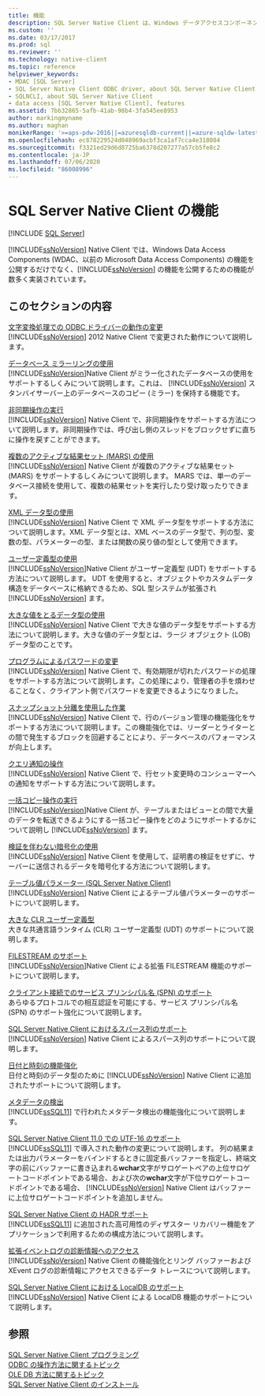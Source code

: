 ```yaml
---
title: 機能
description: SQL Server Native Client は、Windows データアクセスコンポーネントの機能を公開するだけでなく、SQL Server の機能を公開するために他の機能を実装します。
ms.custom: ''
ms.date: 03/17/2017
ms.prod: sql
ms.reviewer: ''
ms.technology: native-client
ms.topic: reference
helpviewer_keywords:
- MDAC [SQL Server]
- SQL Server Native Client ODBC driver, about SQL Server Native Client ODBC driver
- SQLNCLI, about SQL Server Native Client
- data access [SQL Server Native Client], features
ms.assetid: 7bb32865-5afb-41ab-98b4-3fa545ee8953
author: markingmyname
ms.author: maghan
monikerRange: '>=aps-pdw-2016||=azuresqldb-current||=azure-sqldw-latest||>=sql-server-2016||=sqlallproducts-allversions||>=sql-server-linux-2017||=azuresqldb-mi-current'
ms.openlocfilehash: ec878229524d048969acbf3ca1af7cca4e318084
ms.sourcegitcommit: f3321ed29d6d8725ba6378d207277a57cb5fe8c2
ms.contentlocale: ja-JP
ms.lasthandoff: 07/06/2020
ms.locfileid: "86008996"
---
```

# <a name="sql-server-native-client-features"></a>SQL Server Native Client の機能
[!INCLUDE [SQL Server](../../../includes/applies-to-version/sql-asdb-asdbmi-asa-pdw.md)]

  [!INCLUDE[ssNoVersion](../../../includes/ssnoversion-md.md)] Native Client では、Windows Data Access Components (WDAC、以前の Microsoft Data Access Components) の機能を公開するだけでなく、[!INCLUDE[ssNoVersion](../../../includes/ssnoversion-md.md)] の機能を公開するための機能が数多く実装されています。  
  
## <a name="in-this-section"></a>このセクションの内容  
 [文字変換処理での ODBC ドライバーの動作の変更](../../../relational-databases/native-client/features/odbc-driver-behavior-change-when-handling-character-conversions.md)  
 [!INCLUDE[ssNoVersion](../../../includes/ssnoversion-md.md)] 2012 Native Client で変更された動作について説明します。  
  
 [データベース ミラーリングの使用](../../../relational-databases/native-client/features/using-database-mirroring.md)  
 [!INCLUDE[ssNoVersion](../../../includes/ssnoversion-md.md)]Native Client がミラー化されたデータベースの使用をサポートするしくみについて説明します。これは、 [!INCLUDE[ssNoVersion](../../../includes/ssnoversion-md.md)] スタンバイサーバー上のデータベースのコピー (ミラー) を保持する機能です。  
  
 [非同期操作の実行](../../../relational-databases/native-client/features/performing-asynchronous-operations.md)  
 [!INCLUDE[ssNoVersion](../../../includes/ssnoversion-md.md)] Native Client で、非同期操作をサポートする方法について説明します。非同期操作では、呼び出し側のスレッドをブロックせずに直ちに操作を戻すことができます。  
  
 [複数のアクティブな結果セット &#40;MARS&#41; の使用](../../../relational-databases/native-client/features/using-multiple-active-result-sets-mars.md)  
 [!INCLUDE[ssNoVersion](../../../includes/ssnoversion-md.md)] Native Client が複数のアクティブな結果セット (MARS) をサポートするしくみについて説明します。 MARS では、単一のデータベース接続を使用して、複数の結果セットを実行したり受け取ったりできます。  
  
 [XML データ型の使用](../../../relational-databases/native-client/features/using-xml-data-types.md)  
 [!INCLUDE[ssNoVersion](../../../includes/ssnoversion-md.md)] Native Client で XML データ型をサポートする方法について説明します。XML データ型とは、XML ベースのデータ型で、列の型、変数の型、パラメーターの型、または関数の戻り値の型として使用できます。  
  
 [ユーザー定義型の使用](../../../relational-databases/native-client/features/using-user-defined-types.md)  
 [!INCLUDE[ssNoVersion](../../../includes/ssnoversion-md.md)]Native Client がユーザー定義型 (UDT) をサポートする方法について説明します。 UDT を使用すると、オブジェクトやカスタムデータ構造をデータベースに格納できるため、SQL 型システムが拡張され [!INCLUDE[ssNoVersion](../../../includes/ssnoversion-md.md)] ます。  
  
 [大きな値をとるデータ型の使用](../../../relational-databases/native-client/features/using-large-value-types.md)  
 [!INCLUDE[ssNoVersion](../../../includes/ssnoversion-md.md)] Native Client で大きな値のデータ型をサポートする方法について説明します。大きな値のデータ型とは、ラージ オブジェクト (LOB) データ型のことです。  
  
 [プログラムによるパスワードの変更](../../../relational-databases/native-client/features/changing-passwords-programmatically.md)  
 [!INCLUDE[ssNoVersion](../../../includes/ssnoversion-md.md)] Native Client で、有効期限が切れたパスワードの処理をサポートする方法について説明します。この処理により、管理者の手を煩わせることなく、クライアント側でパスワードを変更できるようになりました。  
  
 [スナップショット分離を使用した作業](../../../relational-databases/native-client/features/working-with-snapshot-isolation.md)  
 [!INCLUDE[ssNoVersion](../../../includes/ssnoversion-md.md)] Native Client で、行のバージョン管理の機能強化をサポートする方法について説明します。この機能強化では、リーダーとライターとの間で発生するブロックを回避することにより、データベースのパフォーマンスが向上します。  
  
 [クエリ通知の操作](../../../relational-databases/native-client/features/working-with-query-notifications.md)  
 [!INCLUDE[ssNoVersion](../../../includes/ssnoversion-md.md)] Native Client で、行セット変更時のコンシューマーへの通知をサポートする方法について説明します。  
  
 [一括コピー操作の実行](../../../relational-databases/native-client/features/performing-bulk-copy-operations.md)  
 [!INCLUDE[ssNoVersion](../../../includes/ssnoversion-md.md)]Native Client が、テーブルまたはビューとの間で大量のデータを転送できるようにする一括コピー操作をどのようにサポートするかについて説明し [!INCLUDE[ssNoVersion](../../../includes/ssnoversion-md.md)] ます。  
  
 [検証を伴わない暗号化の使用](../../../relational-databases/native-client/features/using-encryption-without-validation.md)  
 [!INCLUDE[ssNoVersion](../../../includes/ssnoversion-md.md)] Native Client を使用して、証明書の検証をせずに、サーバーに送信されるデータを暗号化する方法について説明します。  
  
 [テーブル値パラメーター &#40;SQL Server Native Client&#41;](../../../relational-databases/native-client/features/table-valued-parameters-sql-server-native-client.md)  
 [!INCLUDE[ssNoVersion](../../../includes/ssnoversion-md.md)] Native Client によるテーブル値パラメーターのサポートについて説明します。  
  
 [大きな CLR ユーザー定義型](../../../relational-databases/native-client/features/large-clr-user-defined-types.md)  
 大きな共通言語ランタイム (CLR) ユーザー定義型 (UDT) のサポートについて説明します。  
  
 [FILESTREAM のサポート](../../../relational-databases/native-client/features/filestream-support.md)  
 [!INCLUDE[ssNoVersion](../../../includes/ssnoversion-md.md)]Native Client による拡張 FILESTREAM 機能のサポートについて説明します。  
  
 [クライアント接続でのサービス プリンシパル名 &#40;SPN&#41; のサポート](../../../relational-databases/native-client/features/service-principal-name-spn-support-in-client-connections.md)  
 あらゆるプロトコルでの相互認証を可能にする、サービス プリンシパル名 (SPN) のサポート強化について説明します。  
  
 [SQL Server Native Client におけるスパース列のサポート](../../../relational-databases/native-client/features/sparse-columns-support-in-sql-server-native-client.md)  
 [!INCLUDE[ssNoVersion](../../../includes/ssnoversion-md.md)] Native Client によるスパース列のサポートについて説明します。  
  
 [日付と時刻の機能強化](../../../relational-databases/native-client/features/date-and-time-improvements.md)  
 日付と時刻のデータ型のために [!INCLUDE[ssNoVersion](../../../includes/ssnoversion-md.md)] Native Client に追加されたサポートについて説明します。  
  
 [メタデータの検出](../../../relational-databases/native-client/features/metadata-discovery.md)  
 [!INCLUDE[ssSQL11](../../../includes/sssql11-md.md)] で行われたメタデータ検出の機能強化について説明します。  
  
 [SQL Server Native Client 11.0 での UTF-16 のサポート](../../../relational-databases/native-client/features/utf-16-support-in-sql-server-native-client-11-0.md)  
 [!INCLUDE[ssSQL11](../../../includes/sssql11-md.md)] で導入された動作の変更について説明します。 列の結果または出力パラメーターをバインドするときに固定長バッファーを指定し、終端文字の前にバッファーに書き込まれる**wchar**文字がサロゲートペアの上位サロゲートコードポイントである場合、および次の**wchar**文字が下位サロゲートコードポイントである場合、 [!INCLUDE[ssNoVersion](../../../includes/ssnoversion-md.md)] Native Client はバッファーに上位サロゲートコードポイントを追加しません。  
  
 [SQL Server Native Client の HADR サポート](../../../relational-databases/native-client/features/sql-server-native-client-support-for-high-availability-disaster-recovery.md)  
 [!INCLUDE[ssSQL11](../../../includes/sssql11-md.md)] に追加された高可用性のディザスター リカバリー機能をアプリケーションで利用するための構成方法について説明します。  
  
 [拡張イベントログの診断情報へのアクセス](../../../relational-databases/native-client/features/accessing-diagnostic-information-in-the-extended-events-log.md)  
 [!INCLUDE[ssNoVersion](../../../includes/ssnoversion-md.md)] Native Client の機能強化とリング バッファーおよび XEvent ログの診断情報にアクセスできるデータ トレースについて説明します。  
  
 [SQL Server Native Client における LocalDB のサポート](../../../relational-databases/native-client/features/sql-server-native-client-support-for-localdb.md)  
 [!INCLUDE[ssNoVersion](../../../includes/ssnoversion-md.md)] Native Client による LocalDB 機能のサポートについて説明します。  
  
## <a name="see-also"></a>参照  
 [SQL Server Native Client プログラミング](../../../relational-databases/native-client/sql-server-native-client-programming.md)   
 [ODBC の操作方法に関するトピック](../../../relational-databases/native-client-odbc-how-to/odbc-how-to-topics.md)   
 [OLE DB 方法に関するトピック](../../../relational-databases/native-client-ole-db-how-to/ole-db-how-to-topics.md)   
 [SQL Server Native Client のインストール](../../../relational-databases/native-client/applications/installing-sql-server-native-client.md)  
  
  

